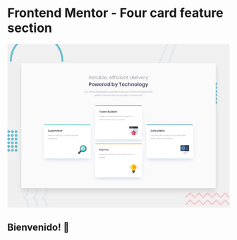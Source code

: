 # Frontend Mentor - Four card feature section

![Design preview for the Four card feature section coding challenge](./design/desktop-preview.jpg)

## Bienvenido! 👋
